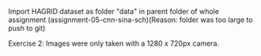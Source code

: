 Import HAGRID dataset as folder "data" in parent folder of whole assignment (assignment-05-cnn-sina-sch)(Reason: folder was too large to push to git)

Exercise 2: Images were only taken with a 1280 x 720px camera.

